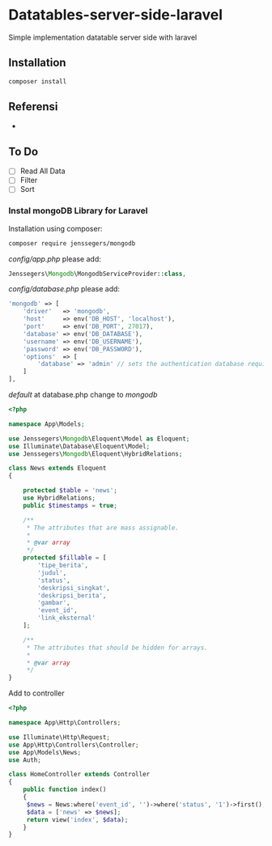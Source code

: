 # Datatables-server-side-laravel
Simple implementation datatable server side with laravel

## Installation
```bash
composer install
``` 
## Referensi
-

## To Do 
- [ ] Read All Data
- [ ] Filter
- [ ] Sort

### Instal mongoDB Library for Laravel

Installation using composer:
```bash
composer require jenssegers/mongodb
```

*config/app.php* please add: 
```php
Jenssegers\Mongodb\MongodbServiceProvider::class,
```

*config/database.php* please add:
```php
'mongodb' => [
    'driver'   => 'mongodb',
    'host'     => env('DB_HOST', 'localhost'),
    'port'     => env('DB_PORT', 27017),
    'database' => env('DB_DATABASE'),
    'username' => env('DB_USERNAME'),
    'password' => env('DB_PASSWORD'),
    'options'  => [
        'database' => 'admin' // sets the authentication database required by mongo 3
    ]
],
```

 *default* at database.php change to *mongodb*

```php
<?php

namespace App\Models;

use Jenssegers\Mongodb\Eloquent\Model as Eloquent;
use Illuminate\Database\Eloquent\Model;
use Jenssegers\Mongodb\Eloquent\HybridRelations;

class News extends Eloquent
{

    protected $table = 'news';
    use HybridRelations;
    public $timestamps = true;

    /**
     * The attributes that are mass assignable.
     *
     * @var array
     */
    protected $fillable = [
        'tipe_berita',
        'judul',
        'status',
        'deskripsi_singkat',
        'deskripsi_berita',
        'gambar',
        'event_id',
        'link_eksternal'
    ];

    /**
     * The attributes that should be hidden for arrays.
     *
     * @var array
     */
}
```

Add to controller

```php
<?php

namespace App\Http\Controllers;

use Illuminate\Http\Request;
use App\Http\Controllers\Controller;
use App\Models\News;
use Auth;

class HomeController extends Controller
{
    public function index()
    {
     $news = News:where('event_id', '')->where('status', '1')->first();
     $data = ['news' => $news];
     return view('index', $data);
    }
}
```